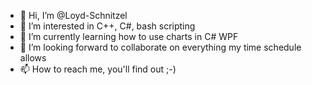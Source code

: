 - 👋 Hi, I’m @Loyd-Schnitzel
- 👀 I’m interested in C++, C#, bash scripting
- 🌱 I’m currently learning how to use charts in C# WPF
- 💞️ I’m looking forward to collaborate on everything my time schedule allows
- 📫 How to reach me, you'll find out ;-)

<!---
Loyd-Schnitzel/Loyd-Schnitzel is a ✨ special ✨ repository because its `README.md` (this file) appears on your GitHub profile.
You can click the Preview link to take a look at your changes.
--->
